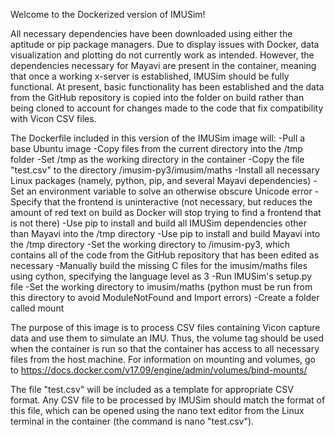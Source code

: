 Welcome to the Dockerized version of IMUSim!

All necessary dependencies have been downloaded using either the aptitude or pip package managers.
Due to display issues with Docker, data visualization and plotting do not currently work as intended.
However, the dependencies necessary for Mayavi are present in the container, meaning that once a working x-server is established, IMUSim should be fully functional.
At present, basic functionality has been established and the data from the GitHub repository is copied into the folder on build rather than being cloned to account for changes made to the code that fix compatibility with Vicon CSV files.

The Dockerfile included in this version of the IMUSim image will:
-Pull a base Ubuntu image
-Copy files from the current directory into the /tmp folder
-Set /tmp as the working directory in the container
-Copy the file "test.csv" to the directory /imusim-py3/imusim/maths
-Install all necessary Linux packages (namely, python, pip, and several Mayavi dependencies)
-Set an environment variable to solve an otherwise obscure Unicode error
-Specify that the frontend is uninteractive (not necessary, but reduces the amount of red text on build as Docker will stop trying to find a frontend that is not there)
-Use pip to install and build all IMUSim dependencies other than Mayavi into the /tmp directory
-Use pip to install and build Mayavi into the /tmp directory
-Set the working directory to /imusim-py3, which contains all of the code from the GitHub repository that has been edited as necessary
-Manually build the missing C files for the imusim/maths files using cython, specifying the language level as 3
-Run IMUSim's setup.py file
-Set the working directory to imusim/maths (python must be run from this directory to avoid ModuleNotFound and Import errors)
-Create a folder called mount

The purpose of this image is to process CSV files containing Vicon capture data and use them to simulate an IMU. Thus, the volume tag should be used when the container is run so that the container has access to all necessary files from the host machine. For information on mounting and volumes, go to https://docs.docker.com/v17.09/engine/admin/volumes/bind-mounts/

The file "test.csv" will be included as a template for appropriate CSV format. Any CSV file to be processed by IMUSim should match the format of this file, which can be opened using the nano text editor from the Linux terminal in the container (the command is nano "test.csv").
